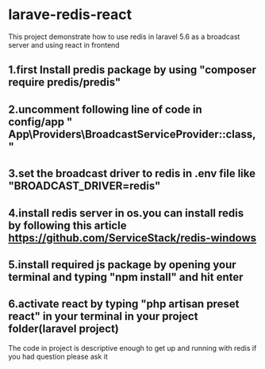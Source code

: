 # larave-redis-react
This project demonstrate how to use redis in laravel 5.6 as a broadcast  server and using react in frontend
## 1.first Install  predis package by using "composer require predis/predis"
## 2.uncomment following line of code in config/app  " App\Providers\BroadcastServiceProvider::class,"
## 3.set the broadcast driver to redis in .env file like "BROADCAST_DRIVER=redis"
## 4.install redis server in os.you can install redis by following this article https://github.com/ServiceStack/redis-windows
## 5.install required js package by opening your terminal and typing "npm install" and hit enter
## 6.activate react by typing "php artisan preset react" in your terminal in your project folder(laravel project)
The code in project is descriptive enough to get up and running with redis 
if you had question please ask it
